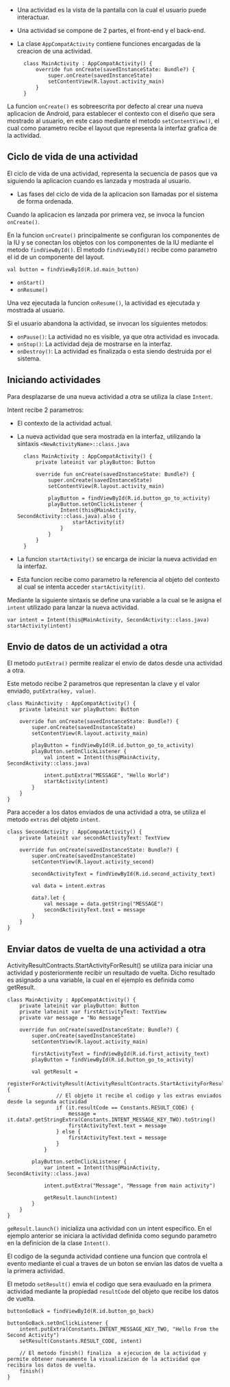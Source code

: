 - Una actividad es la vista de la pantalla con la cual el usuario puede interactuar.
- Una actividad se compone de 2 partes, el front-end y el back-end.
- La clase `AppCompatActivity` contiene funciones encargadas de la creacion de una actividad.

        class MainActivity : AppCompatActivity() {
            override fun onCreate(savedInstanceState: Bundle?) {
                super.onCreate(savedInstanceState)
                setContentView(R.layout.activity_main)
            }
        }

La funcion `onCreate()` es sobreescrita por defecto al crear una nueva aplicacion de Android, para establecer el contexto con el diseño que sera mostrado al usuario, en este caso mediante el metodo `setContentView()`, el cual como parametro recibe el layout que representa la interfaz grafica de la actividad.

## Ciclo de vida de una actividad

El ciclo de vida de una actividad, representa la secuencia de pasos que va siguiendo la aplicacion cuando es lanzada y mostrada al usuario.

- Las fases del ciclo de vida de la aplicacion son llamadas por el sistema de forma ordenada.

Cuando la aplicacion es lanzada por primera vez, se invoca la funcion `onCreate()`.

En la funcion `onCreate()` principalmente se configuran los componentes de la IU y se conectan los objetos con los componentes de la IU mediante el metodo `findViewById()`. El metodo `findViewById()` recibe como parametro el id de un componente del layout.

    val button = findViewById(R.id.main_button)

- `onStart()`
- `onResume()`

Una vez ejecutada la funcion `onResume()`, la actividad es ejecutada y mostrada al usuario.

Si el usuario abandona la actividad, se invocan los siguientes metodos:

- `onPause()`: La actividad no es visible, ya que otra actividad es invocada.
- `onStop()`: La actividad deja de mostrarse en la interfaz.
- `onDestroy()`: La actividad es finalizada o esta siendo destruida por el sistema.

## Iniciando actividades

Para desplazarse de una nueva actividad a otra se utiliza la clase `Intent`.

Intent recibe 2 parametros:
- El contexto de la actividad actual.
- La nueva actividad que sera mostrada en la interfaz, utilizando la sintaxis `<NewActivityName>::class.java`

        class MainActivity : AppCompatActivity() {
            private lateinit var playButton: Button

            override fun onCreate(savedInstanceState: Bundle?) {
                super.onCreate(savedInstanceState)
                setContentView(R.layout.activity_main)

                playButton = findViewById(R.id.button_go_to_activity)
                playButton.setOnClickListener {
                    Intent(this@MainActivity, SecondActivity::class.java).also {
                        startActivity(it)
                    }
                }
            }
        }

- La funcion `startActivity()` se encarga de iniciar la nueva actividad en la interfaz.
- Esta funcion recibe como parametro la referencia al objeto del contexto al cual se intenta acceder `startActivity(it)`.

Mediante la siguiente sintaxis se define una variable a la cual se le asigna el `intent` utilizado para lanzar la nueva actividad.

    var intent = Intent(this@MainActivity, SecondActivity::class.java)
    startActivity(intent)

## Envio de datos de un actividad a otra

El metodo `putExtra()` permite realizar el envio de datos desde una actividad a otra.

Este metodo recibe 2 parametros que representan la clave y el valor enviado, `putExtra(key, value)`.

    class MainActivity : AppCompatActivity() {
        private lateinit var playButton: Button

        override fun onCreate(savedInstanceState: Bundle?) {
            super.onCreate(savedInstanceState)
            setContentView(R.layout.activity_main)

            playButton = findViewById(R.id.button_go_to_activity)
            playButton.setOnClickListener {
                val intent = Intent(this@MainActivity, SecondActivity::class.java)

                intent.putExtra("MESSAGE", "Hello World")
                startActivity(intent)
            }
        }
    }

Para acceder a los datos enviados de una actividad a otra, se utiliza el metodo `extras` del objeto `intent`.

    class SecondActivity : AppCompatActivity() {
        private lateinit var secondActivityText: TextView

        override fun onCreate(savedInstanceState: Bundle?) {
            super.onCreate(savedInstanceState)
            setContentView(R.layout.activity_second)

            secondActivityText = findViewById(R.id.second_activity_text)

            val data = intent.extras

            data?.let {
                val message = data.getString("MESSAGE")
                secondActivityText.text = message
            }
        }
    }

## Enviar datos de vuelta de una actividad a otra

ActivityResultContracts.StartActivityForResult() se utiliza para iniciar una actividad y posteriormente recibir un resultado de vuelta. Dicho resultado es asignado a una variable, la cual en el ejemplo es definida como getResult.

    class MainActivity : AppCompatActivity() {
        private lateinit var playButton: Button
        private lateinit var firstActivityText: TextView
        private var message = "No message"

        override fun onCreate(savedInstanceState: Bundle?) {
            super.onCreate(savedInstanceState)
            setContentView(R.layout.activity_main)

            firstActivityText = findViewById(R.id.first_activity_text)
            playButton = findViewById(R.id.button_go_to_activity)

            val getResult =
                registerForActivityResult(ActivityResultContracts.StartActivityForResult()) {
                    // El objeto it recibe el codigo y los extras enviados desde la segunda actividad
                    if (it.resultCode == Constants.RESULT_CODE) {
                        message = it.data?.getStringExtra(Constants.INTENT_MESSAGE_KEY_TWO).toString()
                        firstActivityText.text = message
                    } else {
                        firstActivityText.text = message
                    }
                }

            playButton.setOnClickListener {
                var intent = Intent(this@MainActivity, SecondActivity::class.java)

                intent.putExtra("Message", "Message from main activity")

                getResult.launch(intent)
            }
        }
    }

`geResult.launch()` inicializa una actividad con un intent especifico. En el ejemplo anterior se iniciara la actividad definida como segundo parametro en la definicion de la clase `Intent()`.

El codigo de la segunda actividad contiene una funcion que controla el evento mediante el cual a traves de un boton se envian las datos de vuelta a la primera actividad.

El metodo `setResult()` envia el codigo que sera evauluado en la primera actividad mediante la propiedad `resultCode` del objeto que recibe los datos de vuelta.

    buttonGoBack = findViewById(R.id.button_go_back)

    buttonGoBack.setOnClickListener {
        intent.putExtra(Constants.INTENT_MESSAGE_KEY_TWO, "Hello From the Second Activity")
        setResult(Constants.RESULT_CODE, intent)

        // El metodo finish() finaliza  a ejecucion de la actividad y permite obtener nuevamente la visualizacion de la actividad que recibira los datos de vuelta.
        finish()
    }